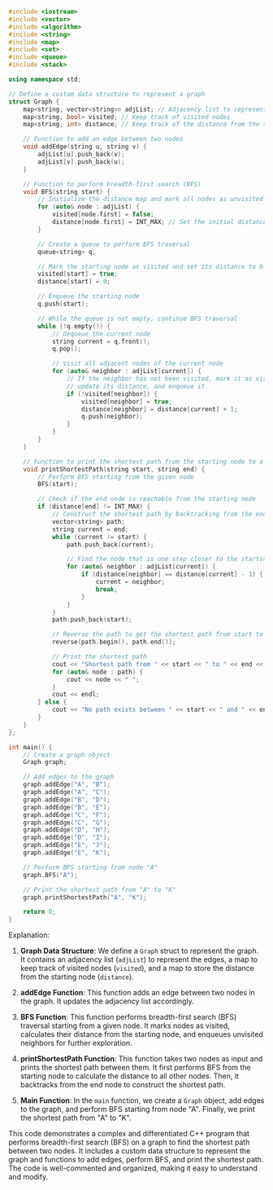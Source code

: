 ```c++
#include <iostream>
#include <vector>
#include <algorithm>
#include <string>
#include <map>
#include <set>
#include <queue>
#include <stack>

using namespace std;

// Define a custom data structure to represent a graph
struct Graph {
    map<string, vector<string>> adjList; // Adjacency list to represent the graph
    map<string, bool> visited; // Keep track of visited nodes
    map<string, int> distance; // Keep track of the distance from the starting node

    // Function to add an edge between two nodes
    void addEdge(string u, string v) {
        adjList[u].push_back(v);
        adjList[v].push_back(u);
    }

    // Function to perform breadth-first search (BFS)
    void BFS(string start) {
        // Initialize the distance map and mark all nodes as unvisited
        for (auto& node : adjList) {
            visited[node.first] = false;
            distance[node.first] = INT_MAX; // Set the initial distance to infinity
        }

        // Create a queue to perform BFS traversal
        queue<string> q;

        // Mark the starting node as visited and set its distance to 0
        visited[start] = true;
        distance[start] = 0;

        // Enqueue the starting node
        q.push(start);

        // While the queue is not empty, continue BFS traversal
        while (!q.empty()) {
            // Dequeue the current node
            string current = q.front();
            q.pop();

            // Visit all adjacent nodes of the current node
            for (auto& neighbor : adjList[current]) {
                // If the neighbor has not been visited, mark it as visited,
                // update its distance, and enqueue it
                if (!visited[neighbor]) {
                    visited[neighbor] = true;
                    distance[neighbor] = distance[current] + 1;
                    q.push(neighbor);
                }
            }
        }
    }

    // Function to print the shortest path from the starting node to a given node
    void printShortestPath(string start, string end) {
        // Perform BFS starting from the given node
        BFS(start);

        // Check if the end node is reachable from the starting node
        if (distance[end] != INT_MAX) {
            // Construct the shortest path by backtracking from the end node
            vector<string> path;
            string current = end;
            while (current != start) {
                path.push_back(current);

                // Find the node that is one step closer to the starting node
                for (auto& neighbor : adjList[current]) {
                    if (distance[neighbor] == distance[current] - 1) {
                        current = neighbor;
                        break;
                    }
                }
            }
            path.push_back(start);

            // Reverse the path to get the shortest path from start to end
            reverse(path.begin(), path.end());

            // Print the shortest path
            cout << "Shortest path from " << start << " to " << end << ": ";
            for (auto& node : path) {
                cout << node << " ";
            }
            cout << endl;
        } else {
            cout << "No path exists between " << start << " and " << end << endl;
        }
    }
};

int main() {
    // Create a graph object
    Graph graph;

    // Add edges to the graph
    graph.addEdge("A", "B");
    graph.addEdge("A", "C");
    graph.addEdge("B", "D");
    graph.addEdge("B", "E");
    graph.addEdge("C", "F");
    graph.addEdge("C", "G");
    graph.addEdge("D", "H");
    graph.addEdge("D", "I");
    graph.addEdge("E", "J");
    graph.addEdge("E", "K");

    // Perform BFS starting from node "A"
    graph.BFS("A");

    // Print the shortest path from "A" to "K"
    graph.printShortestPath("A", "K");

    return 0;
}
```

Explanation:

1. **Graph Data Structure**: We define a `Graph` struct to represent the graph. It contains an adjacency list (`adjList`) to represent the edges, a map to keep track of visited nodes (`visited`), and a map to store the distance from the starting node (`distance`).

2. **addEdge Function**: This function adds an edge between two nodes in the graph. It updates the adjacency list accordingly.

3. **BFS Function**: This function performs breadth-first search (BFS) traversal starting from a given node. It marks nodes as visited, calculates their distance from the starting node, and enqueues unvisited neighbors for further exploration.

4. **printShortestPath Function**: This function takes two nodes as input and prints the shortest path between them. It first performs BFS from the starting node to calculate the distance to all other nodes. Then, it backtracks from the end node to construct the shortest path.

5. **Main Function**: In the `main` function, we create a `Graph` object, add edges to the graph, and perform BFS starting from node "A". Finally, we print the shortest path from "A" to "K".

This code demonstrates a complex and differentiated C++ program that performs breadth-first search (BFS) on a graph to find the shortest path between two nodes. It includes a custom data structure to represent the graph and functions to add edges, perform BFS, and print the shortest path. The code is well-commented and organized, making it easy to understand and modify.